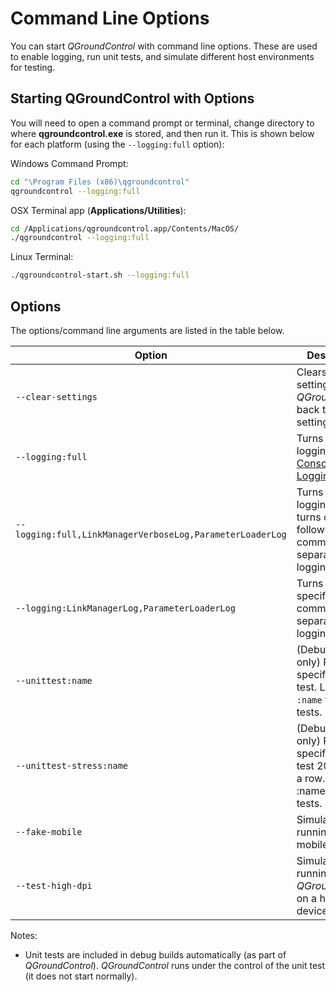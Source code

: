 # Command Line Options

You can start _QGroundControl_ with command line options. These are used to enable logging, run unit tests, and simulate different host environments for testing.

## Starting QGroundControl with Options

You will need to open a command prompt or terminal, change directory to where **qgroundcontrol.exe** is stored, and then run it. This is shown below for each platform (using the `--logging:full` option):

Windows Command Prompt:

```sh
cd "\Program Files (x86)\qgroundcontrol"
qgroundcontrol --logging:full
```

OSX Terminal app (**Applications/Utilities**):

```sh
cd /Applications/qgroundcontrol.app/Contents/MacOS/
./qgroundcontrol --logging:full
```

Linux Terminal:

```sh
./qgroundcontrol-start.sh --logging:full
```

## Options

The options/command line arguments are listed in the table below.

| Option                                                    | Description                                                                                                                          |
| --------------------------------------------------------- | ------------------------------------------------------------------------------------------------------------------------------------ |
| `--clear-settings`                                        | Clears the app settings (reverts _QGroundControl_ back to default settings).                                      |
| `--logging:full`                                          | Turns on full logging. See [Console Logging](../../qgc-user-guide/settings_view/console_logging.html#logging-from-the-command-line). |
| `--logging:full,LinkManagerVerboseLog,ParameterLoaderLog` | Turns on full logging and turns off the following listed comma-separated logging options.                                            |
| `--logging:LinkManagerLog,ParameterLoaderLog`             | Turns on the specified comma separated logging options                                                                               |
| `--unittest:name`                                         | (Debug builds only) Runs the specified unit test. Leave off `:name` to run all tests.                             |
| `--unittest-stress:name`                                  | (Debug builds only) Runs the specified unit test 20 times in a row. Leave off :name to run all tests.             |
| `--fake-mobile`                                           | Simulates running on a mobile device.                                                                                                |
| `--test-high-dpi`                                         | Simulates running _QGroundControl_ on a high DPI device.                                                                             |

Notes:

- Unit tests are included in debug builds automatically (as part of _QGroundControl_). _QGroundControl_ runs under the control of the unit test (it does not start normally).
